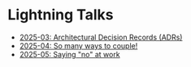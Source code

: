 # Lightning Talks

- [2025-03: Architectural Decision Records (ADRs)](./2025-03-14-adrs/presentation.html)
- [2025-04: So many ways to
  couple!](./2025-04-03-types-of-coupling/presentation.html)
- [2025-05: Saying "no" at work](./2025-05-02-saying-no/presentation.html)

